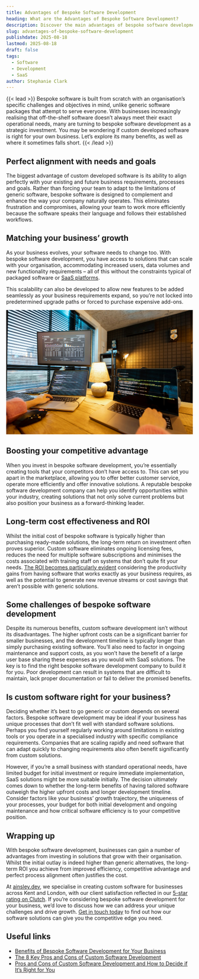 ```yaml
---
title: Advantages of Bespoke Software Development
heading: What are the Advantages of Bespoke Software Development?
description: Discover the main advantages of bespoke software development for businesses across Kent and London, considering ROI, scalability and competitive benefits.
slug: advantages-of-bespoke-software-development
publishdate: 2025-08-18
lastmod: 2025-08-18
draft: false
tags:
  - Software
  - Development
  - SaaS
author: Stephanie Clark
---
```


{{< lead >}}
Bespoke software is built from scratch with an organisation’s specific challenges and objectives in mind, unlike generic
software packages that attempt to serve everyone. With businesses increasingly realising that off-the-shelf software
doesn’t always meet their exact operational needs, many are turning to bespoke software development as a strategic
investment. You may be wondering if custom developed software is right for your own business. Let’s explore its many
benefits, as well as where it sometimes falls short.
{{< /lead >}}

## Perfect alignment with needs and goals

The biggest advantage of custom developed software is its ability to align perfectly with your existing and future
business requirements, processes and goals. Rather than forcing your team to adapt to the limitations of generic
software, bespoke software is designed to complement and enhance the way your company naturally operates. This
eliminates frustration and compromises, allowing your team to work more efficiently because the software speaks their
language and follows their established workflows.

## Matching your business’ growth

As your business evolves, your software needs to change too. With bespoke software development, you have access to
solutions that can scale with your organisation, accommodating increased users, data volumes and new functionality
requirements – all of this without the constraints typical of packaged software
or [SaaS platforms](https://azure.microsoft.com/en-us/resources/cloud-computing-dictionary/what-is-saas).

This scalability can also be developed to allow new features to be added seamlessly as your business requirements
expand, so you’re not locked into predetermined upgrade paths or forced to purchase expensive add-ons.

![Coding on Screen](images/multi-screen.jpg)

## Boosting your competitive advantage

When you invest in bespoke software development, you’re essentially creating tools that your competitors don’t have
access to. This can set you apart in the marketplace, allowing you to offer better customer service, operate more
efficiently and offer innovative solutions. A reputable bespoke software development company can help you identify
opportunities within your industry, creating solutions that not only solve current problems but also position your
business as a forward-thinking leader.

## Long-term cost effectiveness and ROI

Whilst the initial cost of bespoke software is typically higher than purchasing ready-made solutions, the long-term
return on investment often proves superior. Custom software eliminates ongoing licensing fees, reduces the need for
multiple software subscriptions and minimises the costs associated with training staff on systems that don’t quite fit
your
needs. [The ROI becomes particularly evident](https://ainsley.dev/insights/benefits-of-custom-software-applications/)
considering the productivity gains from having software that works exactly as your business requires, as well as the
potential to generate new revenue streams or cost savings that aren’t possible with generic solutions.

## Some challenges of bespoke software development 

Despite its numerous benefits, custom software development isn’t without its disadvantages. The higher upfront costs can
be a significant barrier for smaller businesses, and the development timeline is typically longer than simply purchasing
existing software. You’ll also need to factor in ongoing maintenance and support costs, as you won’t have the benefit of
a large user base sharing these expenses as you would with SaaS solutions. The key is to find the right bespoke software
development company to build it for you. Poor development can result in systems that are difficult to maintain, lack
proper documentation or fail to deliver the promised benefits.

## Is custom software right for your business?

Deciding whether it’s best to go generic or custom depends on several factors. Bespoke software development may be ideal
if your business has unique processes that don’t fit well with standard software solutions. Perhaps you find yourself
regularly working around limitations in existing tools or you operate in a specialised industry with specific compliance
requirements. Companies that are scaling rapidly and need software that can adapt quickly to changing requirements also
often benefit significantly from custom solutions.

However, if you’re a small business with standard operational needs, have limited budget for initial investment or
require immediate implementation, SaaS solutions might be more suitable initially. The decision ultimately comes down to
whether the long-term benefits of having tailored software outweigh the higher upfront costs and longer development
timeline. Consider factors like your business’ growth trajectory, the uniqueness of your processes, your budget for both
initial development and ongoing maintenance and how critical software efficiency is to your competitive position.

## Wrapping up

With bespoke software development, businesses can gain a number of advantages from investing in solutions that grow with
their organisation. Whilst the initial outlay is indeed higher than generic alternatives, the long-term ROI you achieve
from improved efficiency, competitive advantage and perfect process alignment often justifies the cost.

At [ainsley.dev](http://ainsley.dev), we specialise in creating custom software for businesses across Kent and London,
with our client satisfaction reflected in our [5-star rating on Clutch](https://clutch.co/profile/ainsleydev). If you’re
considering bespoke software development for your business, we’d love to discuss how we can address your unique
challenges and drive growth. [Get in touch today](https://ainsley.dev/contact/) to find out how our software solutions
can give you the competitive edge you need.

## Useful links

* [Benefits of Bespoke Software Development for Your Business](https://doit.software/blog/bespoke-software-development#screen1)
* [The 8 Key Pros and Cons of Custom Software Development](https://blog.nextideatech.com/the-8-key-pros-and-cons-of-custom-software-development/)
* [Pros and Cons of Custom Software Development and How to Decide if It’s Right for You](https://www.farreachinc.com/blog/pros-and-cons-of-custom-software-development)
